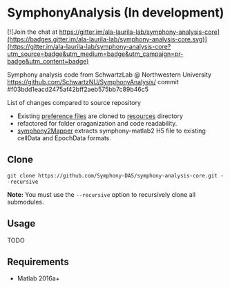 # SymphonyAnalysis (In development)

[![Join the chat at https://gitter.im/ala-laurila-lab/symphony-analysis-core](https://badges.gitter.im/ala-laurila-lab/symphony-analysis-core.svg)](https://gitter.im/ala-laurila-lab/symphony-analysis-core?utm_source=badge&utm_medium=badge&utm_campaign=pr-badge&utm_content=badge)

Symphony analysis code from SchwartzLab @ Northwestern University https://github.com/SchwartzNU/SymphonyAnalysis/
commit #f03bdd1eacd2475af42bff2aeb575bb7c89b46c5

List of changes compared to source repository

- Existing [preference files](https://github.com/SchwartzNU/PreferenceFiles) are cloned to [resources](./resources) directory
- refactored for folder oraganization and code readability.
- [symphony2Mapper](./src/util/recordings/symphony2Mapper.m) extracts symphony-matlab2 H5 file to existing cellData and EpochData formats. 

## Clone

`git clone https://github.com/Symphony-DAS/symphony-analysis-core.git --recursive`

**Note:** You must use the `--recursive` option to recursively clone all submodules.

## Usage

TODO

## Requirements

- Matlab 2016a+

